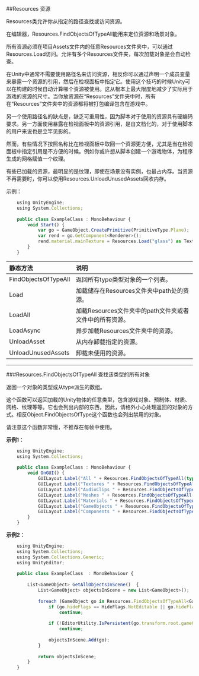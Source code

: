 ##Resources 资源

Resources类允许你从指定的路径查找或访问资源。

在编辑器，Resources.FindObjectsOfTypeAll能用来定位资源和场景对象。

所有资源必须在项目Assets文件内的任意Resources文件夹中，可以通过Resources.Load访问。允许有多个Resources文件夹，每次加载对象是会自动检查。

在Unity中通常不需要使用路径名来访问资源，相反你可以通过声明一个成员变量来暴露一个资源的引用，然后在检视面板中指定它。使用这个技巧的时候Unity可以在构建的时候自动计算哪个资源被使用。这从根本上最大限度地减少了实际用于游戏的资源的尺寸。当你放资源在“Resources”文件夹中时，所有在“Resources”文件夹中的资源都将被打包编译包含在游戏中。

另一个使用路径名的缺点是，缺乏可重用性，因为脚本对于使用的资源具有硬编码要求。另一方面使用暴露在检视面板中的资源引用，是自文档化的，对于使用脚本的用户来说也是立竿见影的。

然而，有些情况下按照名称比在检视面板中取回一个资源更方便，尤其是当在检视面板中指定引用是不方便的时候。例如你或许想从脚本创建一个游戏物体，为程序生成的网格赋值一个纹理。

有些已加载的资源，最明显的是纹理，即使在场景没有实例，也最占内存。当资源不再需要时，你可以使用Resources.UnloadUnusedAssets回收内存。


示例：

```javascript
    using UnityEngine;
    using System.Collections;
 
    public class ExampleClass : MonoBehaviour {
        void Start() {
            var go = GameObject.CreatePrimitive(PrimitiveType.Plane);
            var rend = go.GetComponent<Renderer>();
            rend.material.mainTexture = Resources.Load("glass") as Texture;
        }
    }
```


|静态方法|说明|
|:--|:--|
|FindObjectsOfTypeAll|返回所有type类型对象的一个列表。|
|Load|加载储存在Resources文件夹中path处的资源。|
|LoadAll|加载Resources文件夹中的path文件夹或者文件中的所有资源。|
|LoadAsync|异步加载Resources文件夹中的资源。|
|UnloadAsset|从内存卸载指定的资源。|
|UnloadUnusedAssets|卸载未使用的资源。|


---

###Resources.FindObjectsOfTypeAll 查找该类型的所有对象

返回一个对象的类型或从type派生的数组。

这个函数可以返回加载的Unity物体的任意类型，包含游戏对象、预制体、材质、网格、纹理等等。它也会列出内部的东西，因此，请格外小心处理返回的对象的方式。相反Object.FindObjectsOfType这个函数也会列出禁用的对象。

请注意这个函数非常慢，不推荐在每帧中使用。


**示例1：**
```javascript
    using UnityEngine;
    using System.Collections;
 
    public class ExampleClass : MonoBehaviour {
        void OnGUI() {
            GUILayout.Label("All " + Resources.FindObjectsOfTypeAll(typeof(UnityEngine.Object)).Length);
            GUILayout.Label("Textures " + Resources.FindObjectsOfTypeAll(typeof(Texture)).Length);
            GUILayout.Label("AudioClips " + Resources.FindObjectsOfTypeAll(typeof(AudioClip)).Length);
            GUILayout.Label("Meshes " + Resources.FindObjectsOfTypeAll(typeof(Mesh)).Length);
            GUILayout.Label("Materials " + Resources.FindObjectsOfTypeAll(typeof(Material)).Length);
            GUILayout.Label("GameObjects " + Resources.FindObjectsOfTypeAll(typeof(GameObject)).Length);
            GUILayout.Label("Components " + Resources.FindObjectsOfTypeAll(typeof(Component)).Length);
        }
    }
```

**示例2：**
```javascript
    using UnityEngine;
    using System.Collections;
    using System.Collections.Generic;
    using UnityEditor;
 
    public class ExampleClass  : MonoBehaviour {
 
        List<GameObject> GetAllObjectsInScene()  {
            List<GameObject> objectsInScene = new List<GameObject>();
 
            foreach (GameObject go in Resources.FindObjectsOfTypeAll<GameObject>()) {
                if (go.hideFlags == HideFlags.NotEditable || go.hideFlags == HideFlags.HideAndDontSave)
                    continue;
 
                if (!EditorUtility.IsPersistent(go.transform.root.gameObject))
                    continue;
 
                objectsInScene.Add(go);
            }
 
            return objectsInScene;
        }
    }
```


